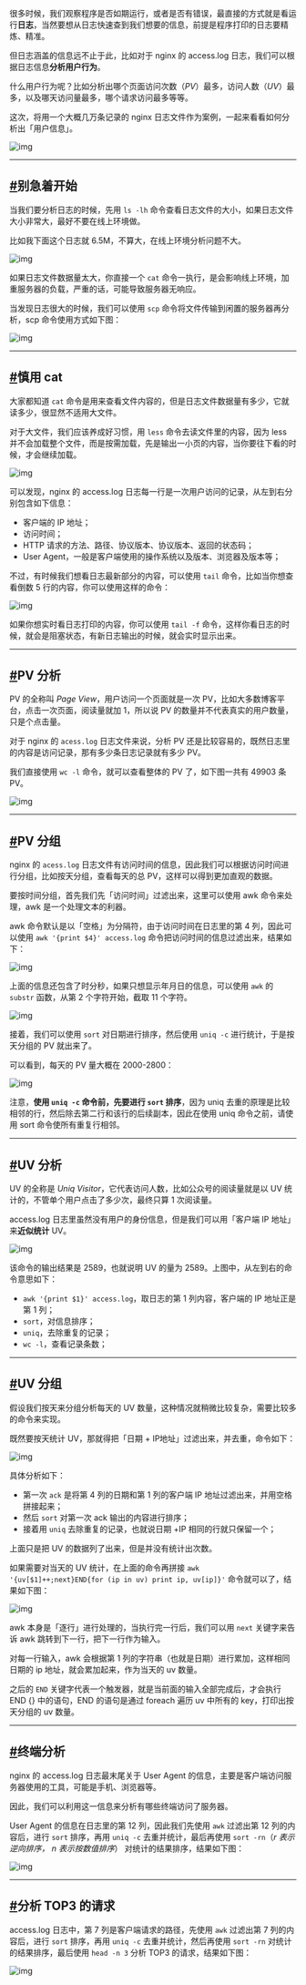 很多时候，我们观察程序是否如期运行，或者是否有错误，最直接的方式就是看运行**日志**，当然要想从日志快速查到我们想要的信息，前提是程序打印的日志要精炼、精准。

但日志涵盖的信息远不止于此，比如对于 nginx 的 access.log 日志，我们可以根据日志信息**分析用户行为**。

什么用户行为呢？比如分析出哪个页面访问次数（*PV*）最多，访问人数（*UV*）最多，以及哪天访问量最多，哪个请求访问最多等等。

这次，将用一个大概几万条记录的 nginx 日志文件作为案例，一起来看看如何分析出「用户信息」。

![img](https://cdn.xiaolincoding.com/gh/xiaolincoder/ImageHost4@main/%E7%BD%91%E7%BB%9C/log/%E6%8F%90%E7%BA%B2%E6%97%A5%E5%BF%97.png)

------

## [#](https://xiaolincoding.com/os/9_linux_cmd/pv_uv.html#别急着开始)别急着开始

当我们要分析日志的时候，先用 `ls -lh` 命令查看日志文件的大小，如果日志文件大小非常大，最好不要在线上环境做。

比如我下面这个日志就 6.5M，不算大，在线上环境分析问题不大。

![img](https://cdn.xiaolincoding.com/gh/xiaolincoder/ImageHost4@main/%E7%BD%91%E7%BB%9C/log/ls.png)

如果日志文件数据量太大，你直接一个 `cat` 命令一执行，是会影响线上环境，加重服务器的负载，严重的话，可能导致服务器无响应。

当发现日志很大的时候，我们可以使用 `scp` 命令将文件传输到闲置的服务器再分析，scp 命令使用方式如下图：

![img](https://cdn.xiaolincoding.com/gh/xiaolincoder/ImageHost4@main/%E7%BD%91%E7%BB%9C/log/scp.png)

------

## [#](https://xiaolincoding.com/os/9_linux_cmd/pv_uv.html#慎用-cat)慎用 cat

大家都知道 `cat` 命令是用来查看文件内容的，但是日志文件数据量有多少，它就读多少，很显然不适用大文件。

对于大文件，我们应该养成好习惯，用 `less` 命令去读文件里的内容，因为 less 并不会加载整个文件，而是按需加载，先是输出一小页的内容，当你要往下看的时候，才会继续加载。

![img](https://cdn.xiaolincoding.com/gh/xiaolincoder/ImageHost4@main/%E7%BD%91%E7%BB%9C/log/less.png)

可以发现，nginx 的 access.log 日志每一行是一次用户访问的记录，从左到右分别包含如下信息：

- 客户端的 IP 地址；
- 访问时间；
- HTTP 请求的方法、路径、协议版本、协议版本、返回的状态码；
- User Agent，一般是客户端使用的操作系统以及版本、浏览器及版本等；

不过，有时候我们想看日志最新部分的内容，可以使用 `tail` 命令，比如当你想查看倒数 5 行的内容，你可以使用这样的命令：

![img](https://cdn.xiaolincoding.com/gh/xiaolincoder/ImageHost4@main/%E7%BD%91%E7%BB%9C/log/tail-n.png)

如果你想实时看日志打印的内容，你可以使用 `tail -f` 命令，这样你看日志的时候，就会是阻塞状态，有新日志输出的时候，就会实时显示出来。

------

## [#](https://xiaolincoding.com/os/9_linux_cmd/pv_uv.html#pv-分析)PV 分析

PV 的全称叫 *Page View*，用户访问一个页面就是一次 PV，比如大多数博客平台，点击一次页面，阅读量就加 1，所以说 PV 的数量并不代表真实的用户数量，只是个点击量。

对于 nginx 的 `acess.log` 日志文件来说，分析 PV 还是比较容易的，既然日志里的内容是访问记录，那有多少条日志记录就有多少 PV。

我们直接使用 `wc -l` 命令，就可以查看整体的 PV 了，如下图一共有 49903 条 PV。

![img](https://cdn.xiaolincoding.com/gh/xiaolincoder/ImageHost4@main/%E7%BD%91%E7%BB%9C/log/wc.png)

------

## [#](https://xiaolincoding.com/os/9_linux_cmd/pv_uv.html#pv-分组)PV 分组

nginx 的 `acess.log` 日志文件有访问时间的信息，因此我们可以根据访问时间进行分组，比如按天分组，查看每天的总 PV，这样可以得到更加直观的数据。

要按时间分组，首先我们先「访问时间」过滤出来，这里可以使用 awk 命令来处理，awk 是一个处理文本的利器。

awk 命令默认是以「空格」为分隔符，由于访问时间在日志里的第 4 列，因此可以使用 `awk '{print $4}' access.log` 命令把访问时间的信息过滤出来，结果如下：

![img](https://cdn.xiaolincoding.com/gh/xiaolincoder/ImageHost4@main/%E7%BD%91%E7%BB%9C/log/awk%E6%97%A5%E6%9C%9F.png)

上面的信息还包含了时分秒，如果只想显示年月日的信息，可以使用 `awk` 的 `substr` 函数，从第 2 个字符开始，截取 11 个字符。

![img](https://cdn.xiaolincoding.com/gh/xiaolincoder/ImageHost4@main/%E7%BD%91%E7%BB%9C/log/awk%E6%97%A5%E6%9C%9F2.png)

接着，我们可以使用 `sort` 对日期进行排序，然后使用 `uniq -c` 进行统计，于是按天分组的 PV 就出来了。

可以看到，每天的 PV 量大概在 2000-2800：

![img](https://cdn.xiaolincoding.com/gh/xiaolincoder/ImageHost4@main/%E7%BD%91%E7%BB%9C/log/awkpv.png)

注意，**使用 `uniq -c` 命令前，先要进行 `sort` 排序**，因为 uniq 去重的原理是比较相邻的行，然后除去第二行和该行的后续副本，因此在使用 uniq 命令之前，请使用 sort 命令使所有重复行相邻。

------

## [#](https://xiaolincoding.com/os/9_linux_cmd/pv_uv.html#uv-分析)UV 分析

UV 的全称是 *Uniq Visitor*，它代表访问人数，比如公众号的阅读量就是以 UV 统计的，不管单个用户点击了多少次，最终只算 1 次阅读量。

access.log 日志里虽然没有用户的身份信息，但是我们可以用「客户端 IP 地址」来**近似统计** UV。

![img](https://cdn.xiaolincoding.com/gh/xiaolincoder/ImageHost4@main/%E7%BD%91%E7%BB%9C/log/uv.png)

该命令的输出结果是 2589，也就说明 UV 的量为 2589。上图中，从左到右的命令意思如下：

- `awk '{print $1}' access.log`，取日志的第 1 列内容，客户端的 IP 地址正是第 1 列；
- `sort`，对信息排序；
- `uniq`，去除重复的记录；
- `wc -l`，查看记录条数；

------

## [#](https://xiaolincoding.com/os/9_linux_cmd/pv_uv.html#uv-分组)UV 分组

假设我们按天来分组分析每天的 UV 数量，这种情况就稍微比较复杂，需要比较多的命令来实现。

既然要按天统计 UV，那就得把「日期 + IP地址」过滤出来，并去重，命令如下：

![img](https://cdn.xiaolincoding.com/gh/xiaolincoder/ImageHost4@main/%E7%BD%91%E7%BB%9C/log/uv%E5%88%86%E7%BB%84.png)

具体分析如下：

- 第一次 `ack` 是将第 4 列的日期和第 1 列的客户端 IP 地址过滤出来，并用空格拼接起来；
- 然后 `sort` 对第一次 ack 输出的内容进行排序；
- 接着用 `uniq` 去除重复的记录，也就说日期 +IP 相同的行就只保留一个；

上面只是把 UV 的数据列了出来，但是并没有统计出次数。

如果需要对当天的 UV 统计，在上面的命令再拼接 `awk '{uv[$1]++;next}END{for (ip in uv) print ip, uv[ip]}'` 命令就可以了，结果如下图：

![img](https://cdn.xiaolincoding.com/gh/xiaolincoder/ImageHost4@main/%E7%BD%91%E7%BB%9C/log/awknext.png)

awk 本身是「逐行」进行处理的，当执行完一行后，我们可以用 `next` 关键字来告诉 awk 跳转到下一行，把下一行作为输入。

对每一行输入，awk 会根据第 1 列的字符串（也就是日期）进行累加，这样相同日期的 ip 地址，就会累加起来，作为当天的 uv 数量。

之后的 `END` 关键字代表一个触发器，就是当前面的输入全部完成后，才会执行 END {} 中的语句，END 的语句是通过 foreach 遍历 uv 中所有的 key，打印出按天分组的 uv 数量。

------

## [#](https://xiaolincoding.com/os/9_linux_cmd/pv_uv.html#终端分析)终端分析

nginx 的 access.log 日志最末尾关于 User Agent 的信息，主要是客户端访问服务器使用的工具，可能是手机、浏览器等。

因此，我们可以利用这一信息来分析有哪些终端访问了服务器。

User Agent 的信息在日志里的第 12 列，因此我们先使用 `awk` 过滤出第 12 列的内容后，进行 `sort` 排序，再用 `uniq -c` 去重并统计，最后再使用 `sort -rn`（*r 表示逆向排序， n 表示按数值排序*） 对统计的结果排序，结果如下图：

![img](https://cdn.xiaolincoding.com/gh/xiaolincoder/ImageHost4@main/%E7%BD%91%E7%BB%9C/log/terminal.png)

------

## [#](https://xiaolincoding.com/os/9_linux_cmd/pv_uv.html#分析-top3-的请求)分析 TOP3 的请求

access.log 日志中，第 7 列是客户端请求的路径，先使用 `awk` 过滤出第 7 列的内容后，进行 `sort` 排序，再用 `uniq -c` 去重并统计，然后再使用 `sort -rn` 对统计的结果排序，最后使用 `head -n 3` 分析 TOP3 的请求，结果如下图：

![img](https://cdn.xiaolincoding.com/gh/xiaolincoder/ImageHost4@main/%E7%BD%91%E7%BB%9C/log/TOP3.png)